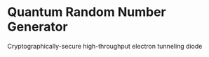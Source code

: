 # Quantum Random Number Generator 
Cryptographically-secure high-throughput electron tunneling diode
